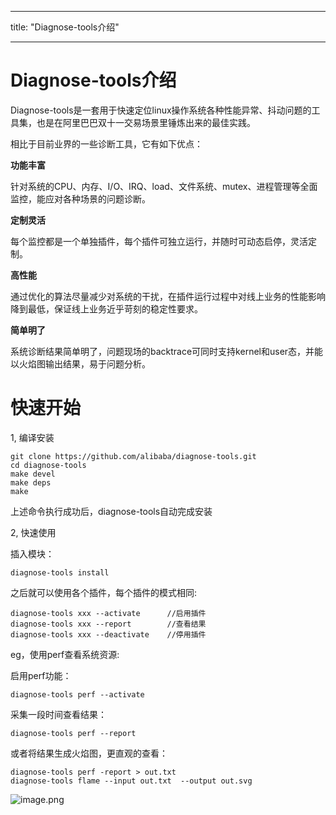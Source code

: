 
---
title: "Diagnose-tools介绍"

---

# Diagnose-tools介绍

Diagnose-tools是一套用于快速定位linux操作系统各种性能异常、抖动问题的工具集，也是在阿里巴巴双十一交易场景里锤炼出来的最佳实践。

相比于目前业界的一些诊断工具，它有如下优点：



**功能丰富**

针对系统的CPU、内存、I/O、IRQ、load、文件系统、mutex、进程管理等全面监控，能应对各种场景的问题诊断。



**定制灵活**

每个监控都是一个单独插件，每个插件可独立运行，并随时可动态启停，灵活定制。



**高性能**

通过优化的算法尽量减少对系统的干扰，在插件运行过程中对线上业务的性能影响降到最低，保证线上业务近乎苛刻的稳定性要求。



**简单明了**

系统诊断结果简单明了，问题现场的backtrace可同时支持kernel和user态，并能以火焰图输出结果，易于问题分析。



# 快速开始

1, 编译安装

```
git clone https://github.com/alibaba/diagnose-tools.git
cd diagnose-tools
make devel
make deps
make
```

上述命令执行成功后，diagnose-tools自动完成安装



2, 快速使用

插入模块：

```
diagnose-tools install
```



之后就可以使用各个插件，每个插件的模式相同:

```
diagnose-tools xxx --activate      //启用插件
diagnose-tools xxx --report        //查看结果
diagnose-tools xxx --deactivate    //停用插件
```





eg，使用perf查看系统资源:

启用perf功能：

```
diagnose-tools perf --activate
```

采集一段时间查看结果：

```
diagnose-tools perf --report
```

或者将结果生成火焰图，更直观的查看：

```
diagnose-tools perf -report > out.txt
diagnose-tools flame --input out.txt  --output out.svg
```

![image.png](https://intranetproxy.alipay.com/skylark/lark/0/2020/png/137158/1596609104314-37cec690-4a9b-4e4f-8925-99ae9ce30678.png?x-oss-process=image%2Fresize%2Cw_1500)



# 